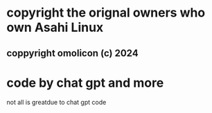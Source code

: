 # copyright the orignal owners who own Asahi Linux
## coppyright omolicon (c) 2024
# code by chat gpt and more
not all is greatdue to chat gpt code
